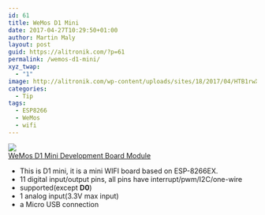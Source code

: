 ```yaml
---
id: 61
title: WeMos D1 Mini
date: 2017-04-27T10:29:50+01:00
author: Martin Maly
layout: post
guid: https://alitronik.com/?p=61
permalink: /wemos-d1-mini/
xyz_twap:
  - "1"
image: http://alitronik.com/wp-content/uploads/sites/18/2017/04/HTB1rwXePFXXXXcdXFXXq6xXFXXXg.jpg
categories:
  - Tip
tags:
  - ESP8266
  - WeMos
  - wifi
---
```

<a href="http://s.click.aliexpress.com/e/vn2fiEa" target="_parent"><img src="//ae01.alicdn.com/kf/HTB1I.OkOpXXXXX2XVXXq6xXFXXXj/NodeMCU-Lua-ESP8266-ESP-12-font-b-WeMos-b-font-D1-font-b-Mini-b-font.jpg_220x220.jpg" /><span style="display: block;">WeMos D1 Mini Development Board Module</span></a>

  * This is D1 mini, it is a mini WIFI board based on ESP-8266EX.
  * 11 digital input/output pins, all pins have interrupt/pwm/I2C/one-wire
  * supported(except **D0**)
  * 1 analog input(3.3V max input)
  * a Micro USB connection